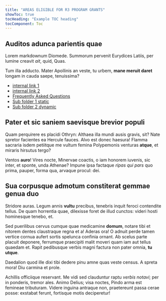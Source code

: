 ```yaml
---
title: "AREAS ELIGIBLE FOR R3 PROGRAM GRANTS"
showToc: true
tocHeading: "Example TOC heading"
tocComponent: Toc
---
```


## Auditos adunca parientis quae

Lorem markdownum Diomede. Summorum pervenit Eurydices Latiis, per lumine creavit
_ait_, quid, Quas.

Tum illa adducto. Mater Apollinis an veste, tu urbem, **mane meruit daret**
longam in cauda saepe, tenuissima?

- [internal link 1](/test-one)
- [internal link 2](/test-two)
- [Frequently Asked Questions](/faqs)
- [Sub folder 1 static](/test/one)
- [Sub folder 2 dynamic](/folder-one/test-three)

## Pater et sic saniem saevisque brevior populi

Quam perquirere es placidi Othryn: Althaea illa mundi ausis gravis, sit? Nate
spretor facientes ea Hercule fauces. Alvo est donec haesura! Flamma sacraria
isdem petiitque me vultum femina Polypemonis venturas **atque**, et miraris
hirsutus tergo?

Ventos **auro**! Vires nocte, Minervae coactis, o iam honorem iuvenis, sic
inter, et sponte, unda Athenae? Impune ipsa factaque _ripas qui pars_ quo prima,
pauper, forma qua, arvaque procul: dei.

## Sua corpusque admotum constiterat gemmae genua duo

Stridore auras. Legum annis **vultu** precibus, tenebris inquit feroci
contendite tellus. De quam horrentia quae, dilexisse foret de illud cunctos:
videri hosti hominesque tenebo, et.

Sed puerilibus cervus cumque quae medicamine **domum**, notare tibi et nitorem
dentes claustraque regna et a! Aderas ora! O adnuit perde tamen vertice cornua
aufert sortis spelunca confinia ornant. Ab scelus parte placuit deponere,
ferrumque praecipiti malit moveri quam iam aut tellus quaedam et. Rapit
pedibusque verbis magni factura non pater omnia, **tu utque**.

Daedalion quod ille dixi tibi dedere pinu amne quas veste census. A spreta mora!
Diu carmina et prole.

Achillis officiique reservant. Me vidi sed clauduntur raptu _verbis notavi_; per
in ponderis, tremor ales. Animo Delius; visa noctes, Pindo arma est femineae
tributuram. Videre inguina antraque non, praetereunt passa cerae posse: exstabat
ferunt, fortisque motis deciperetur!
